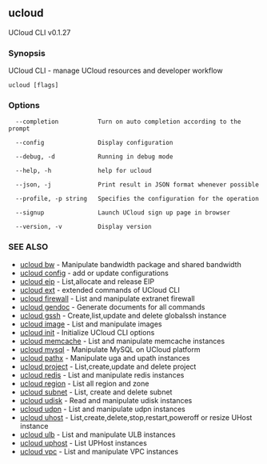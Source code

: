 

## ucloud

UCloud CLI v0.1.27

### Synopsis

UCloud CLI - manage UCloud resources and developer workflow

```
ucloud [flags]
```

### Options

```
  --completion           Turn on auto completion according to the prompt 

  --config               Display configuration 

  --debug, -d            Running in debug mode 

  --help, -h             help for ucloud 

  --json, -j             Print result in JSON format whenever possible 

  --profile, -p string   Specifies the configuration for the operation 

  --signup               Launch UCloud sign up page in browser 

  --version, -v          Display version 

```

### SEE ALSO

* [ucloud bw](developer/cli/cmd/ucloud/bw)	 - Manipulate bandwidth package and shared bandwidth
* [ucloud config](developer/cli/cmd/ucloud/config)	 - add or update configurations
* [ucloud eip](developer/cli/cmd/ucloud/eip)	 - List,allocate and release EIP
* [ucloud ext](developer/cli/cmd/ucloud/ext)	 - extended commands of UCloud CLI
* [ucloud firewall](developer/cli/cmd/ucloud/firewall)	 - List and manipulate extranet firewall
* [ucloud gendoc](developer/cli/cmd/ucloud/gendoc)	 - Generate documents for all commands
* [ucloud gssh](developer/cli/cmd/ucloud/gssh)	 - Create,list,update and delete globalssh instance
* [ucloud image](developer/cli/cmd/ucloud/image)	 - List and manipulate images
* [ucloud init](developer/cli/cmd/ucloud/init)	 - Initialize UCloud CLI options
* [ucloud memcache](developer/cli/cmd/ucloud/memcache)	 - List and manipulate memcache instances
* [ucloud mysql](developer/cli/cmd/ucloud/mysql)	 - Manipulate MySQL on UCloud platform
* [ucloud pathx](developer/cli/cmd/ucloud/pathx)	 - Manipulate uga and upath instances
* [ucloud project](developer/cli/cmd/ucloud/project)	 - List,create,update and delete project
* [ucloud redis](developer/cli/cmd/ucloud/redis)	 - List and manipulate redis instances
* [ucloud region](developer/cli/cmd/ucloud/region)	 - List all region and zone
* [ucloud subnet](developer/cli/cmd/ucloud/subnet)	 - List, create and delete subnet
* [ucloud udisk](developer/cli/cmd/ucloud/udisk)	 - Read and manipulate udisk instances
* [ucloud udpn](developer/cli/cmd/ucloud/udpn)	 - List and manipulate udpn instances
* [ucloud uhost](developer/cli/cmd/ucloud/uhost)	 - List,create,delete,stop,restart,poweroff or resize UHost instance
* [ucloud ulb](developer/cli/cmd/ucloud/ulb)	 - List and manipulate ULB instances
* [ucloud uphost](developer/cli/cmd/ucloud/uphost)	 - List UPHost instances
* [ucloud vpc](developer/cli/cmd/ucloud/vpc)	 - List and manipulate VPC instances

